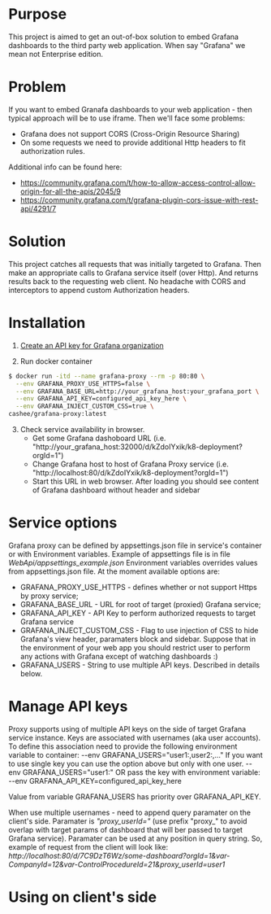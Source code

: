 # Purpose
This project is aimed to get an out-of-box solution to embed Grafana dashboards to the third party web application. When say "Grafana" we mean not Enterprise edition.

# Problem
If you want to embed Granafa dashboards to your web application - then typical approach will be to use iframe.
Then we'll face some problems:
- Grafana does not support CORS (Cross-Origin Resource Sharing)
- On some requests we need to provide additional Http headers to fit authorization rules.

Additional info can be found here:
- https://community.grafana.com/t/how-to-allow-access-control-allow-origin-for-all-the-apis/2045/9
- https://community.grafana.com/t/grafana-plugin-cors-issue-with-rest-api/4291/7

# Solution
This project catches all requests that was initially targeted to Grafana. Then make an appropriate calls to Grafana service itself (over Http). And returns results back to the requesting web client. No headache with CORS and interceptors to append custom Authorization headers.

# Installation
1) [Create an API key for Grafana organization](https://grafana.com/docs/grafana/latest/http_api/auth/#create-api-token)

2) Run docker container
```sh
$ docker run -itd --name grafana-proxy --rm -p 80:80 \
  --env GRAFANA_PROXY_USE_HTTPS=false \
  --env GRAFANA_BASE_URL=http://your_grafana_host:your_grafana_port \
  --env GRAFANA_API_KEY=configured_api_key_here \
  --env GRAFANA_INJECT_CUSTOM_CSS=true \
cashee/grafana-proxy:latest
```
3) Check service availability in browser.
    - Get some Grafana dashoboard URL (i.e. "http://your_grafana_host:32000/d/kZdoIYxik/k8-deployment?orgId=1")
    - Change Grafana host to host of Grafana Proxy service (i.e. "http://localhost:80/d/kZdoIYxik/k8-deployment?orgId=1")
    - Start this URL in web browser. After loading you should see content of Grafana dashboard without header and sidebar

# Service options
Grafana proxy can be defined by appsettings.json file in service's container or with Environment variables.
Example of appsettings file is in file *WebApi/appsettings_example.json*
Environment variables overrides values from appsettings.json file.
At the moment available options are:
- GRAFANA_PROXY_USE_HTTPS - defines whether or not support Https by proxy service;
- GRAFANA_BASE_URL - URL for root of target (proxied) Grafana service;
- GRAFANA_API_KEY - API Key to perform authorized requests to target Grafana service
- GRAFANA_INJECT_CUSTOM_CSS - Flag to use injection of CSS to hide Grafana's view header, paramaters block and sidebar. Suppose that in the environment of your web app you should restrict user to perform any actions with Grafana except of watching dashboards :)
- GRAFANA_USERS - String to use multiple API keys. Described in details below.

# Manage API keys
Proxy supports using of multiple API keys on the side of target Grafana service instance.
Keys are associated with usernames (aka user accounts).
To define this association need to provide the following environment variable to container:
--env GRAFANA_USERS="user1:<Key1>,user2:<Key2>,..."
If you want to use single key you can use the option above but only with one user.
--env GRAFANA_USERS="user1:<Key1>"
OR pass the key with environment variable:
--env GRAFANA_API_KEY=configured_api_key_here

Value from variable GRAFANA_USERS has priority over GRAFANA_API_KEY.

When use multiple usernames - need to append query paramater on the client's side.
Paramater is *"proxy_userId="* (use prefix "proxy_" to avoid overlap with target params of dashboard that will ber passed to target Grafana service).
Paramater can be used at any position in query string.
So, example of request from the client will look like:
*http://localhost:80/d/7C9DzT6Wz/some-dashboard?orgId=1&var-CompanyId=12&var-ControlProcedureId=21&proxy_userId=user1*

# Using on client's side
